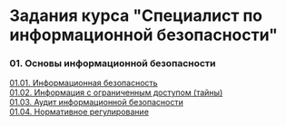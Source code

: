 # Задания курса "Специалист по информационной безопасности"
### 01. Основы информационной безопасности
[01.01. Информационная безопасность](01.IBB/01.01.SIB.HW.md)  
[01.02. Информация с ограниченным доступом (тайны)](01.IBB/01.02.SIB.HW.md)  
[01.03. Аудит информационной безопасности](01.IBB/01.03.SIB.HW.md)  
[01.04. Нормативное регулирование](01.IBB/01.04.SIB.HW.md)  
